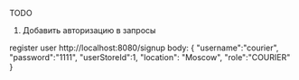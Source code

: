 TODO

1) Добавить авторизацию в запросы

register user
http://localhost:8080/signup
body:
{
  "username":"courier",
  "password":"1111",
  "userStoreId":1,
  "location": "Moscow",
  "role":"COURIER"
}
